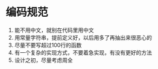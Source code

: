 # 编码规范

1. 能不用中文，就别在代码里用中文
2. 用常量字符串，提前定义好，以后用多了再抽出来很恶心的
3. 尽量不要写超过100行的函数
4. 有一个复杂的实现方式，不要着急实现，有没有更好的方法
5. 设计之初，尽量考虑周全